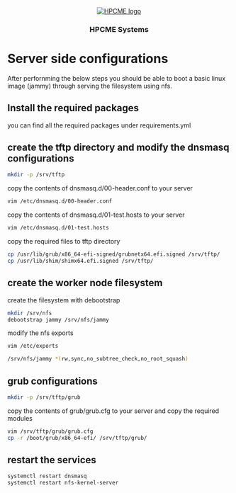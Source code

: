<div align="center" style="text-align: center">
<a href="http://hpcme.com">
<img src="http://hpcme.com/wp-content/uploads/2021/10/cropped-Logo-HPCME-Systems-72x50.jpg" alt="HPCME logo"/>
</a>
<h3>HPCME Systems</h3>

</div>

# Server side configurations
After perfornming the below steps you should be able to boot a basic linux image (jammy) through serving the filesystem using nfs.
## Install the required packages
you can find all the required packages under requirements.yml
## create the tftp directory and modify the dnsmasq configurations
```bash
mkdir -p /srv/tftp
```
copy the contents of dnsmasq.d/00-header.conf to your server
```bash
vim /etc/dnsmasq.d/00-header.conf
```
copy the contents of dnsmasq.d/01-test.hosts to your server
```bash
vim /etc/dnsmasq.d/01-test.hosts
```
copy the required files to tftp directory
```bash
cp /usr/lib/grub/x86_64-efi-signed/grubnetx64.efi.signed /srv/tftp/
cp /usr/lib/shim/shimx64.efi.signed /srv/tftp/
```
## create the worker node filesystem
create the filesystem with debootstrap
```bash
mkdir /srv/nfs
debootstrap jammy /srv/nfs/jammy
```
modify the nfs exports
```bash
vim /etc/exports
```
```bash
/srv/nfs/jammy *(rw,sync,no_subtree_check,no_root_squash)
```
## grub configurations
```bash
mkdir -p /srv/tftp/grub
```
copy the contents of grub/grub.cfg to your server and copy the required modules
``` bash
vim /srv/tftp/grub/grub.cfg
cp -r /boot/grub/x86_64-efi/ /srv/tftp/grub/
```
## restart the services
```bash
systemctl restart dnsmasq
systemctl restart nfs-kernel-server
```
